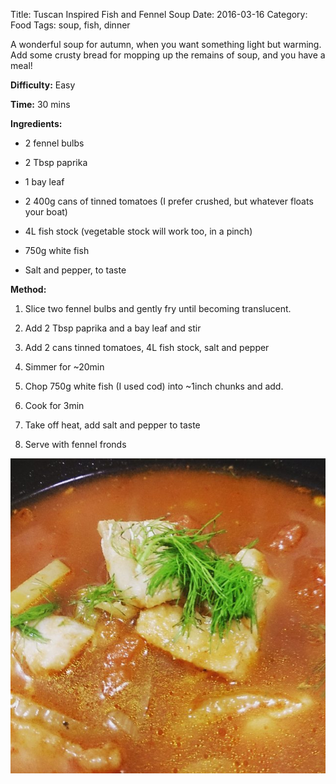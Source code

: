 Title: Tuscan Inspired Fish and Fennel Soup
Date: 2016-03-16
Category: Food
Tags: soup, fish, dinner

A wonderful soup for autumn, when you want something light but warming. Add some crusty bread for mopping up the remains of soup, and you have a meal!

**Difficulty:** Easy

**Time:** 30 mins

**Ingredients:**

* 2 fennel bulbs

* 2 Tbsp paprika

* 1 bay leaf

* 2 400g cans of tinned tomatoes (I prefer crushed, but whatever floats your boat)

* 4L fish stock (vegetable stock will work too, in a pinch)

* 750g white fish

* Salt and pepper, to taste

**Method:**

1. Slice two fennel bulbs and gently fry until becoming translucent.

2. Add 2 Tbsp paprika and a bay leaf and stir

3. Add 2 cans tinned tomatoes, 4L fish stock, salt and pepper

4. Simmer for ~20min

5. Chop 750g white fish (I used cod) into ~1inch chunks and add.

6. Cook for 3min

7. Take off heat, add salt and pepper to taste

8. Serve with fennel fronds

![Yum](images/fish-fennel.jpg)
